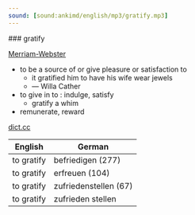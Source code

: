 ```yaml
---
sound: [sound:ankimd/english/mp3/gratify.mp3]
---
```


\### gratify

[Merriam-Webster](https://www.merriam-webster.com/dictionary/gratify)

- to be a source of or give pleasure or satisfaction to
    - it gratified him to have his wife wear jewels
    - — Willa Cather
- to give in to : indulge, satisfy
    - gratify a whim
- remunerate, reward

[dict.cc](https://www.dict.cc/gratify)

| English        | German       |
| -------------- | ------------ |
| to gratify | befriedigen (277) |
| to gratify | erfreuen (104) |
| to gratify | zufriedenstellen (67) |
| to gratify | zufrieden stellen |
